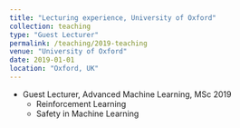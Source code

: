 ```yaml
---
title: "Lecturing experience, University of Oxford"
collection: teaching
type: "Guest Lecturer"
permalink: /teaching/2019-teaching
venue: "University of Oxford"
date: 2019-01-01
location: "Oxford, UK"
---
```


* Guest Lecturer, Advanced Machine Learning, MSc 2019
  * Reinforcement Learning
  * Safety in Machine Learning